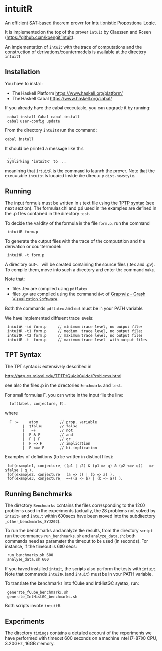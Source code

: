 intuitR
=======

An efficient SAT-based theorem prover for Intuitionistic Propostional Logic.

It is implemented on the top of the prover `intuit` by Claessen and Rosen
(https://github.com/koengit/intuit).

An implementation of `intuit` with the trace of computations and the
construction of derivations/countermodels is available at the
directory `intuitT`

Installation
------------

You have to install:

- The Haskell Platform  https://www.haskell.org/platform/
- The Haskell Cabal     https://www.haskell.org/cabal/


If you already have the cabal executable, you can upgrade it by running:

```console
 cabal install Cabal cabal-install
 cabal user-config update
```

From the  directory `intuitR` run the command:

 ```console
 cabal install
```

It should be printed a message like this

```console
 ....
 Symlinking 'intuitR' to ...
```


meanining that `intuitR` is the command to launch the prover.
Note that  the executable `intuitR` is located inside the directory `dist-newstyle`.


Running
-------

The input formula must be written in a text file using the
[TPTP syntax](http://tptp.cs.miami.edu/TPTP/QuickGuide/Problems.html) (see next section).
The formulas chi and psi used in the examples are defined in the .p files contained in
the directory `test`.

To decide the validity of the formula in the file `form.p`, run the command

```console
 intuitR form.p
```

To generate the output files with the trace of the computation and the derivation or countermodel:

```console
 intuitR -t form.p
```

A directory out-...  will be created containing  the source files (.tex and .gv).
To compile them, move into such a directory and enter the command `make`.

Note that:

-  files .tex  are compiled using  `pdflatex`
-  files .gv   are compiled using the command `dot` of
   [Graphviz - Graph Visualization Software](https://graphviz.org/).

Both the commands `pdflatex` and `dot` must be in your PATH variable.

We have implemented different  trace levels:

```console
 intuitR -t0 form.p     // minimum trace level, no output files 
 intuitR -t1 form.p     // medium  trace level, no output files 
 intuitR -t2 form.p     // maximum trace level, no output files 
 intuitR -t  form.p     // maximum trace level  with output files 
```

TPT Syntax
----------

The TPT syntax is extensively described in

 http://tptp.cs.miami.edu/TPTP/QuickGuide/Problems.html

see also the files .p in the directories `Benchmarks` and `test`.

For small formulas F, you can write in the input file the line:

```console
  fof(label, conjecture, F).
```

where

```console
  F :=     atom          // prop. variable
        |  $false        // false
        |   ~F           // not 
        |  F & F         // and
        |  F | F         // or
        |  F => F        // implication 
        |  F <=> F       // bi-implication
```

Examples of definitions (to be written in distinct files): 

```console
 fof(example1, conjecture, ((p1 | p2) & (p1 => q) & (p2 <=> q))   => $false | q ).
 fof(example2, conjecture,  (a => b) | (b => a) ).
 fof(example3, conjecture,  ~~((a => b) | (b => a)) ). 
```

Running Benchmarks
------------------

The directory `Benchmarks` contains the files corresponding to the 1200 problems used in the experiments
(actually, the 28 problems not solved by `intuitR` and `intuit` within 600secs have been moved
into the subdirectory `_other_benckmarks_SYJ202`).

To run the benchmarks and analyze the results, from the directory
`script` run the commands `run_benchmarks.sh` and `analyze_data.sh`;
both commands need as parameter the timeout to be used (in seconds).
For instance, if the timeout is 600 secs:

```console
 run_benchmarks.sh 600
 analyze_data.sh 600
```

If you haved installed `intuit`, the scripts also perform the tests with `intuit`.
Note that  commands  `intuitR` (and `intuit`) must be in your PATH variable.

To translate the benchmarks into fCube and IntHistGC syntax, run:

```console
 generate_fCube_benchmarks.sh
 generate_IntHistGC_benchmarks.sh
```

Both scripts invoke `intuitR`.

Experiments
-----------

The directory `timings` contains a detailed account of the
experiments we have performed with timeout 600 seconds on a machine 
Intel  i7-8700 CPU, 3.20GHz, 16GB memory.